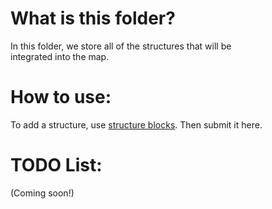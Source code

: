 # What is this folder?
In this folder, we store all of the structures that will be <br>
integrated into the map.

# How to use:
To add a structure, use [structure blocks](https://www.youtube.com/watch?v=sopvjM9PokQ&t=105s).  Then submit it here.


<!--
HOW TO MARK TODOS:
- [x] This task is done #prio1
- [ ] This task hasn't been completed 

HOW TO UPDATE STRUCTURES PROGRESS:
1. Get the amount of subtasks
2. Get the amount of subtasks completed
3. Divide the amount of subtasks completed by the total amount of subtasks
4. Muliply your answer by 100
5. Update percentage accordingly in the README located in root directory (Example: ![Structures progress: 50%](https://progress-bar.dev/50?title=Structures))
-->
# TODO List:
(Coming soon!)
